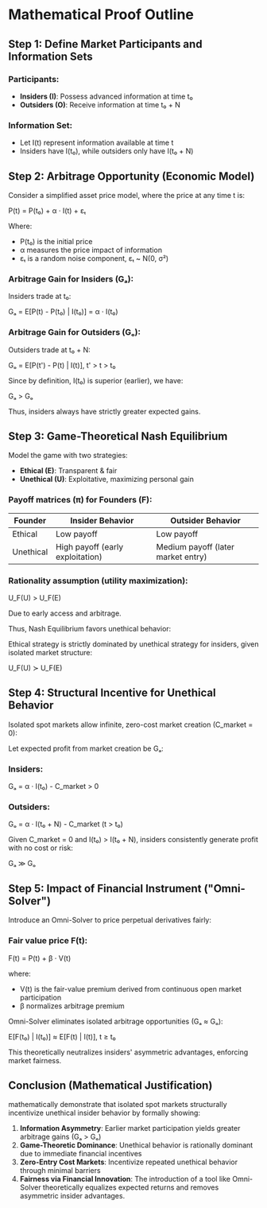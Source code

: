 # Mathematical Proof Outline

## Step 1: Define Market Participants and Information Sets

### Participants:
- **Insiders (I)**: Possess advanced information at time t₀
- **Outsiders (O)**: Receive information at time t₀ + N

### Information Set:
- Let I(t) represent information available at time t
- Insiders have I(t₀), while outsiders only have I(t₀ + N)

## Step 2: Arbitrage Opportunity (Economic Model)

Consider a simplified asset price model, where the price at any time t is:

P(t) = P(t₀) + α · I(t) + εₜ

Where:
- P(t₀) is the initial price
- α measures the price impact of information
- εₜ is a random noise component, εₜ ~ N(0, σ²)

### Arbitrage Gain for Insiders (Gₐ):
Insiders trade at t₀:

Gₐ = E[P(t) - P(t₀) | I(t₀)] = α · I(t₀)

### Arbitrage Gain for Outsiders (Gₒ):
Outsiders trade at t₀ + N:

Gₒ = E[P(t') - P(t) | I(t)], t' > t > t₀

Since by definition, I(t₀) is superior (earlier), we have:

Gₐ > Gₒ

Thus, insiders always have strictly greater expected gains.

## Step 3: Game-Theoretical Nash Equilibrium

Model the game with two strategies:
- **Ethical (E)**: Transparent & fair
- **Unethical (U)**: Exploitative, maximizing personal gain

### Payoff matrices (π) for Founders (F):

| Founder | Insider Behavior | Outsider Behavior |
|---------|-----------------|-------------------|
| Ethical | Low payoff | Low payoff |
| Unethical | High payoff (early exploitation) | Medium payoff (later market entry) |

### Rationality assumption (utility maximization):

U_F(U) > U_F(E)

Due to early access and arbitrage.

Thus, Nash Equilibrium favors unethical behavior:

Ethical strategy is strictly dominated by unethical strategy for insiders, given isolated market structure:

U_F(U) ≻ U_F(E)

## Step 4: Structural Incentive for Unethical Behavior

Isolated spot markets allow infinite, zero-cost market creation (C_market = 0):

Let expected profit from market creation be Gₐ:

### Insiders:
Gₐ = α · I(t₀) - C_market > 0

### Outsiders:
Gₒ = α · I(t₀ + N) - C_market (t > t₀)

Given C_market = 0 and I(t₀) > I(t₀ + N), insiders consistently generate profit with no cost or risk:

Gₐ ≫ Gₒ

## Step 5: Impact of Financial Instrument ("Omni-Solver")

Introduce an Omni-Solver to price perpetual derivatives fairly:

### Fair value price F(t):

F(t) = P(t) + β · V(t)

where:
- V(t) is the fair-value premium derived from continuous open market participation
- β normalizes arbitrage premium

Omni-Solver eliminates isolated arbitrage opportunities (Gₐ ≈ Gₒ):

E[F(t₀) | I(t₀)] ≈ E[F(t) | I(t)], t ≥ t₀

This theoretically neutralizes insiders' asymmetric advantages, enforcing market fairness.

## Conclusion (Mathematical Justification)

mathematically demonstrate that isolated spot markets structurally incentivize unethical insider behavior by formally showing:

1. **Information Asymmetry**: Earlier market participation yields greater arbitrage gains (Gₐ > Gₒ)
2. **Game-Theoretic Dominance**: Unethical behavior is rationally dominant due to immediate financial incentives
3. **Zero-Entry Cost Markets**: Incentivize repeated unethical behavior through minimal barriers
4. **Fairness via Financial Innovation**: The introduction of a tool like Omni-Solver theoretically equalizes expected returns and removes asymmetric insider advantages.

